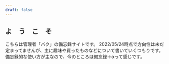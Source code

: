 ```yaml
---
draft: false
---
```


## よ　う　こ　そ
こちらは管理者「バク」の備忘録サイトです。
2022/05/24時点で方向性は未だ定まってませんが、主に趣味や買ったものなどについて書いていくつもりです。
備忘録的な使い方が主なので、今のところは備忘録＋αって感じです。